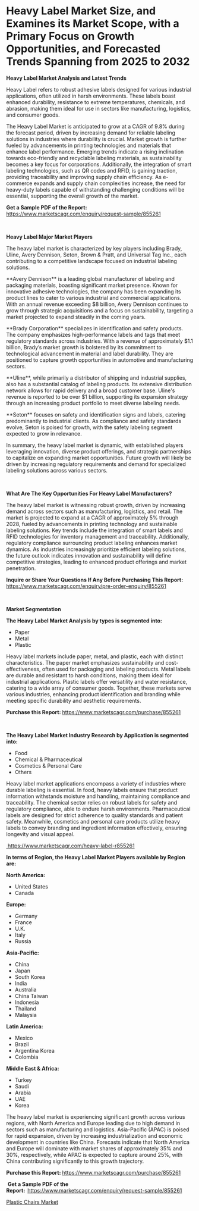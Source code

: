 <p><h1>Heavy Label Market Size, and Examines its Market Scope, with a Primary Focus on Growth Opportunities, and Forecasted Trends Spanning from 2025 to 2032</h1></p><p><strong>Heavy Label Market Analysis and Latest Trends</strong></p>
<p><p>Heavy Label refers to robust adhesive labels designed for various industrial applications, often utilized in harsh environments. These labels boast enhanced durability, resistance to extreme temperatures, chemicals, and abrasion, making them ideal for use in sectors like manufacturing, logistics, and consumer goods. </p><p>The Heavy Label Market is anticipated to grow at a CAGR of 9.8% during the forecast period, driven by increasing demand for reliable labeling solutions in industries where durability is crucial. Market growth is further fueled by advancements in printing technologies and materials that enhance label performance. Emerging trends indicate a rising inclination towards eco-friendly and recyclable labeling materials, as sustainability becomes a key focus for corporations. Additionally, the integration of smart labeling technologies, such as QR codes and RFID, is gaining traction, providing traceability and improving supply chain efficiency. As e-commerce expands and supply chain complexities increase, the need for heavy-duty labels capable of withstanding challenging conditions will be essential, supporting the overall growth of the market.</p></p>
<p><strong>Get a Sample PDF of the Report:&nbsp;</strong> <a href="https://www.marketscagr.com/enquiry/request-sample/855261?utm_campaign=2520&utm_medium=2&utm_source=Github&utm_content=ia&utm_term=04042025&utm_id=heavy-label">https://www.marketscagr.com/enquiry/request-sample/855261</a></p>
<p>&nbsp;</p>
<p><strong>Heavy Label Major Market Players</strong></p>
<p><p>The heavy label market is characterized by key players including Brady, Uline, Avery Dennison, Seton, Brown & Pratt, and Universal Tag Inc., each contributing to a competitive landscape focused on industrial labeling solutions.</p><p>**Avery Dennison** is a leading global manufacturer of labeling and packaging materials, boasting significant market presence. Known for innovative adhesive technologies, the company has been expanding its product lines to cater to various industrial and commercial applications. With an annual revenue exceeding $8 billion, Avery Dennison continues to grow through strategic acquisitions and a focus on sustainability, targeting a market projected to expand steadily in the coming years.</p><p>**Brady Corporation** specializes in identification and safety products. The company emphasizes high-performance labels and tags that meet regulatory standards across industries. With a revenue of approximately $1.1 billion, Brady’s market growth is bolstered by its commitment to technological advancement in material and label durability. They are positioned to capture growth opportunities in automotive and manufacturing sectors.</p><p>**Uline**, while primarily a distributor of shipping and industrial supplies, also has a substantial catalog of labeling products. Its extensive distribution network allows for rapid delivery and a broad customer base. Uline's revenue is reported to be over $1 billion, supporting its expansion strategy through an increasing product portfolio to meet diverse labeling needs.</p><p>**Seton** focuses on safety and identification signs and labels, catering predominantly to industrial clients. As compliance and safety standards evolve, Seton is poised for growth, with the safety labeling segment expected to grow in relevance.</p><p>In summary, the heavy label market is dynamic, with established players leveraging innovation, diverse product offerings, and strategic partnerships to capitalize on expanding market opportunities. Future growth will likely be driven by increasing regulatory requirements and demand for specialized labeling solutions across various sectors.</p></p>
<p>&nbsp;</p>
<p><strong>What Are The Key Opportunities For Heavy Label Manufacturers?</strong></p>
<p><p>The heavy label market is witnessing robust growth, driven by increasing demand across sectors such as manufacturing, logistics, and retail. The market is projected to expand at a CAGR of approximately 5% through 2028, fueled by advancements in printing technology and sustainable labeling solutions. Key trends include the integration of smart labels and RFID technologies for inventory management and traceability. Additionally, regulatory compliance surrounding product labeling enhances market dynamics. As industries increasingly prioritize efficient labeling solutions, the future outlook indicates innovation and sustainability will define competitive strategies, leading to enhanced product offerings and market penetration.</p></p>
<p><strong>Inquire or Share Your Questions If Any Before Purchasing This Report:</strong> <a href="https://www.marketscagr.com/enquiry/pre-order-enquiry/855261?utm_campaign=2520&utm_medium=2&utm_source=Github&utm_content=ia&utm_term=04042025&utm_id=heavy-label">https://www.marketscagr.com/enquiry/pre-order-enquiry/855261</a></p>
<p>&nbsp;</p>
<p><strong>Market Segmentation</strong></p>
<p><strong>The Heavy Label Market Analysis by types is segmented into:</strong></p>
<p><ul><li>Paper</li><li>Metal</li><li>Plastic</li></ul></p>
<p><p>Heavy label markets include paper, metal, and plastic, each with distinct characteristics. The paper market emphasizes sustainability and cost-effectiveness, often used for packaging and labeling products. Metal labels are durable and resistant to harsh conditions, making them ideal for industrial applications. Plastic labels offer versatility and water resistance, catering to a wide array of consumer goods. Together, these markets serve various industries, enhancing product identification and branding while meeting specific durability and aesthetic requirements.</p></p>
<p><strong>Purchase this Report:&nbsp;</strong><a href="https://www.marketscagr.com/purchase/855261?utm_campaign=2520&utm_medium=2&utm_source=Github&utm_content=ia&utm_term=04042025&utm_id=heavy-label">https://www.marketscagr.com/purchase/855261</a></p>
<p>&nbsp;</p>
<p><strong>The Heavy Label Market Industry Research by Application is segmented into:</strong></p>
<p><ul><li>Food</li><li>Chemical & Pharmaceutical</li><li>Cosmetics & Personal Care</li><li>Others</li></ul></p>
<p><p>Heavy label market applications encompass a variety of industries where durable labeling is essential. In food, heavy labels ensure that product information withstands moisture and handling, maintaining compliance and traceability. The chemical sector relies on robust labels for safety and regulatory compliance, able to endure harsh environments. Pharmaceutical labels are designed for strict adherence to quality standards and patient safety. Meanwhile, cosmetics and personal care products utilize heavy labels to convey branding and ingredient information effectively, ensuring longevity and visual appeal.</p></p>
<p><a href="https://www.marketscagr.com/heavy-label-r855261?utm_campaign=2520&utm_medium=2&utm_source=Github&utm_content=ia&utm_term=04042025&utm_id=heavy-label">&nbsp;https://www.marketscagr.com/heavy-label-r855261</a></p>
<p><strong>In terms of Region, the Heavy Label Market Players available by Region are:</strong></p>
<p>
    <p> <strong> North America: </strong>
        <ul>
            <li>United States</li>
            <li>Canada</li>
        </ul>
        </p> 
    <p> <strong> Europe: </strong>
        <ul>
            <li>Germany</li>
            <li>France</li>
            <li>U.K.</li>
            <li>Italy</li>
            <li>Russia</li>
        </ul>
        </p> 
    <p> <strong> Asia-Pacific: </strong>
        <ul>
            <li>China</li>
            <li>Japan</li>
            <li>South Korea</li>
            <li>India</li>
            <li>Australia</li>
            <li>China Taiwan</li>
            <li>Indonesia</li>
            <li>Thailand</li>
            <li>Malaysia</li>
        </ul>
        </p> 
    <p> <strong> Latin America: </strong>
        <ul>
            <li>Mexico</li>
            <li>Brazil</li>
            <li>Argentina Korea</li>
            <li>Colombia</li>
        </ul>
        </p> 
    <p> <strong> Middle East & Africa: </strong>
        <ul>
            <li>Turkey</li>
            <li>Saudi</li>
            <li>Arabia</li>
            <li>UAE</li>
            <li>Korea</li>
        </ul>
    </p>
    </p>
<p><p>The heavy label market is experiencing significant growth across various regions, with North America and Europe leading due to high demand in sectors such as manufacturing and logistics. Asia-Pacific (APAC) is poised for rapid expansion, driven by increasing industrialization and economic development in countries like China. Forecasts indicate that North America and Europe will dominate with market shares of approximately 35% and 30%, respectively, while APAC is expected to capture around 25%, with China contributing significantly to this growth trajectory.</p></p>
<p><strong>Purchase this Report: </strong><a href="https://www.marketscagr.com/purchase/855261?utm_campaign=2520&utm_medium=2&utm_source=Github&utm_content=ia&utm_term=04042025&utm_id=heavy-label">https://www.marketscagr.com/purchase/855261</a></p>
<p>&nbsp;<strong>Get a Sample PDF of the Report:&nbsp;&nbsp;</strong><a href="https://www.marketscagr.com/enquiry/request-sample/855261?utm_campaign=2520&utm_medium=2&utm_source=Github&utm_content=ia&utm_term=04042025&utm_id=heavy-label">https://www.marketscagr.com/enquiry/request-sample/855261</a></p>
<p><strong></strong></p>
<p><p><a href="https://github.com/boitafbg/Market-Research-Report-List-1/blob/main/plastic-chairs-market.md?utm_campaign=2520&utm_medium=2&utm_source=Github&utm_content=ia&utm_term=04042025&utm_id=heavy-label">Plastic Chairs Market</a></p></p>